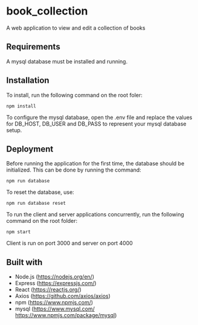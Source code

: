 # book_collection

A web application to view and edit a collection of books

## Requirements
A mysql database must be installed and running.
## Installation
 To install, run the following command on the root foler:
 ```
npm install
```
To configure the mysql database, open the .env file and replace the values for DB_HOST, DB_USER and DB_PASS to represent your mysql database setup.
## Deployment

Before running the application for the first time, the database should be initialized. This can be done by running the command:
 ```
npm run database
```
To reset the database, use:
 ```
npm run database reset
```

To run the client and server applications concurrently, run the following command on the root folder:
 ```
npm start
```
Client is run on port 3000 and server on port 4000

## Built with
* Node.js (https://nodejs.org/en/)
* Express (https://expressjs.com/)
* React (https://reactjs.org/)
* Axios (https://github.com/axios/axios)
* npm (https://www.npmjs.com/)
* mysql (https://www.mysql.com/ https://www.npmjs.com/package/mysql)
